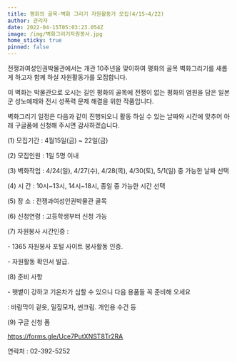 ```yaml
---
title: 평화의 골목-벽화 그리기 자원활동가 모집(4/15~4/22)
author: 관리자
date: 2022-04-15T05:03:23.054Z
image: /img/벽화그리기자원봉사.jpg
home_sticky: true
pinned: false
---
```

전쟁과여성인권박물관에서는 개관 10주년을 맞이하여 평화의 골목 벽화그리기를 새롭게 하고자 함께 하실 자원활동가를 모집합니다.

이 벽화는 박물관으로 오시는 길인 평화의 골목에 전쟁이 없는 평화의 염원을 담은 일본군 성노예제와 전시 성폭력 문제 해결을 위한 작품입니다.

벽화그리기 일정은 다음과 같이 진행되오니 활동 하실 수 있는 날짜와 시간에 맞추어 아래 구글폼에 신청해 주시면 감사하겠습니다.

(1) 모집기간 : 4월15일(금) ~ 22일(금)

(2) 모집인원 : 1일 5명 이내

(3) 벽화작업 : 4/24(일), 4/27(수), 4/28(목), 4/30(토), 5/1(일) 중 가능한 날짜 선택

(4) 시 간 : 10시\~13시, 14시\~18시, 종일 중 가능한 시간 선택

(5) 장 소 : 전쟁과여성인권박물관 골목

(6) 신청연령 : 고등학생부터 신청 가능

(7) 자원봉사 시간인증 :

\- 1365 자원봉사 포털 사이트 봉사활동 인증.

\- 자원활동 확인서 발급.

(8) 준비 사항

\- 햇볕이 강하고 기온차가 심할 수 있으니 다음 용품들 꼭 준비해 오세요

   : 바람막이 겉옷, 밀짚모자, 썬크림. 개인용 수건 등

(9) 구글 신청 폼

https://forms.gle/Uce7PutXNST8Tr2RA

연락처 : 02-392-5252